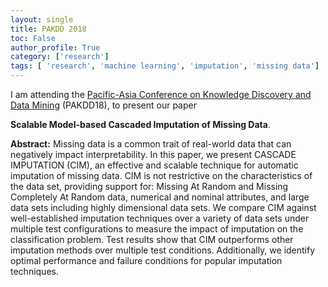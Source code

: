 ```yaml
---
layout: single
title: PAKDD 2018
toc: False
author_profile: True
category: ['research']
tags: [ 'research', 'machine learning', 'imputation', 'missing data']
---
```


I am attending the [Pacific-Asia Conference on Knowledge Discovery and Data Mining](http://prada-research.net/pakdd18/) (PAKDD18), to present  our paper

**Scalable Model-based Cascaded Imputation of Missing Data**.

**Abstract:**
Missing data is a common trait of real-world data that can negatively impact interpretability. In this paper, we present CASCADE IMPUTATION (CIM), an effective and scalable technique for automatic imputation of missing data. CIM is not restrictive on the characteristics of the data set, providing support for: Missing At Random and Missing Completely At Random data, numerical and nominal attributes, and large data sets including highly dimensional data sets. We compare CIM against well-established imputation techniques over a variety of data sets under multiple test configurations to measure the impact of imputation on the classification problem. Test results show that CIM outperforms other imputation methods over multiple test conditions. Additionally, we identify optimal performance and failure conditions for popular imputation techniques.

